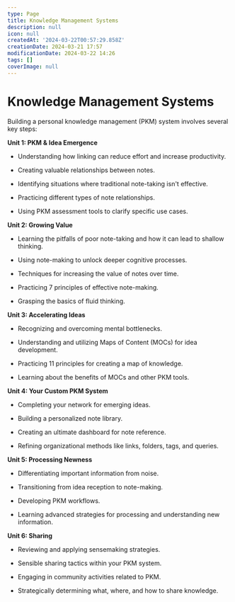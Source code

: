 ```yaml
---
type: Page
title: Knowledge Management Systems
description: null
icon: null
createdAt: '2024-03-22T00:57:29.858Z'
creationDate: 2024-03-21 17:57
modificationDate: 2024-03-22 14:26
tags: []
coverImage: null
---
```


# Knowledge Management Systems

Building a personal knowledge management (PKM) system involves several key steps:

**Unit 1: PKM & Idea Emergence**

- Understanding how linking can reduce effort and increase productivity.

- Creating valuable relationships between notes.

- Identifying situations where traditional note-taking isn't effective.

- Practicing different types of note relationships.

- Using PKM assessment tools to clarify specific use cases.

**Unit 2: Growing Value**

- Learning the pitfalls of poor note-taking and how it can lead to shallow thinking.

- Using note-making to unlock deeper cognitive processes.

- Techniques for increasing the value of notes over time.

- Practicing 7 principles of effective note-making.

- Grasping the basics of fluid thinking.

**Unit 3: Accelerating Ideas**

- Recognizing and overcoming mental bottlenecks.

- Understanding and utilizing Maps of Content (MOCs) for idea development.

- Practicing 11 principles for creating a map of knowledge.

- Learning about the benefits of MOCs and other PKM tools.

**Unit 4: Your Custom PKM System**

- Completing your network for emerging ideas.

- Building a personalized note library.

- Creating an ultimate dashboard for note reference.

- Refining organizational methods like links, folders, tags, and queries.

**Unit 5: Processing Newness**

- Differentiating important information from noise.

- Transitioning from idea reception to note-making.

- Developing PKM workflows.

- Learning advanced strategies for processing and understanding new information.

**Unit 6: Sharing**

- Reviewing and applying sensemaking strategies.

- Sensible sharing tactics within your PKM system.

- Engaging in community activities related to PKM.

- Strategically determining what, where, and how to share knowledge.

